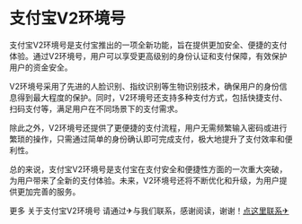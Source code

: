 # 支付宝V2环境号

支付宝V2环境号是支付宝推出的一项全新功能，旨在提供更加安全、便捷的支付体验。通过V2环境号，用户可以享受更高级别的身份认证和支付保障，有效保护用户的资金安全。

V2环境号采用了先进的人脸识别、指纹识别等生物识别技术，确保用户的身份信息得到最大程度的保护。同时，V2环境号还支持多种支付方式，包括快捷支付、扫码支付等，满足用户在不同场景下的支付需求。

除此之外，V2环境号还提供了更便捷的支付流程，用户无需频繁输入密码或进行繁琐的操作，只需通过简单的身份确认即可完成支付，极大地提升了支付效率和便利性。

总的来说，支付宝V2环境号是支付宝在支付安全和便捷性方面的一次重大突破，为用户带来了全新的支付体验。未来，V2环境号还将不断优化和升级，为用户提供更加完善的服务。

更多 关于支付宝V2环境号 请通过✈与我们联系，感谢阅读，谢谢！[点这里联系✈](https://t.me/jsksbsjsjp)